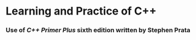 #  Learning and Practice of C++
### Use of _**C++ Primer Plus**_ sixth edition written by **Stephen Prata**
